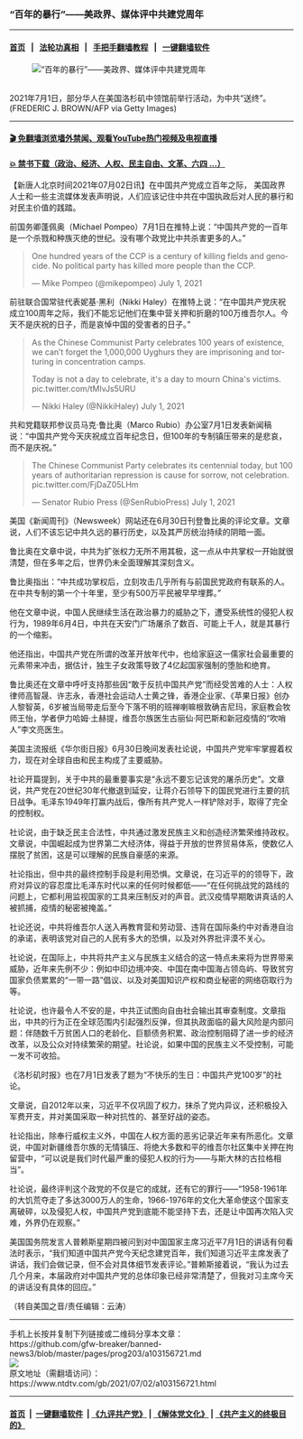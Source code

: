 ### “百年的暴行”——美政界、媒体评中共建党周年
------------------------

#### [首页](https://github.com/gfw-breaker/banned-news3/blob/master/README.md) &nbsp;&nbsp;|&nbsp;&nbsp; [法轮功真相](https://github.com/begood0513/basic/blob/master/README.md)  &nbsp;&nbsp;|&nbsp;&nbsp; [手把手翻墙教程](https://github.com/gfw-breaker/guides/wiki)  &nbsp;&nbsp;|&nbsp;&nbsp; [一键翻墙软件](https://github.com/gfw-breaker/nogfw/blob/master/README.md)  



<div><div class="featured_image">
 <figure>
  <img alt="“百年的暴行”——美政界、媒体评中共建党周年" src="https://i.ntdtv.com/assets/uploads/2021/07/GettyImages-1233762346-800x450.jpg"/>
 </figure><br/>
 <span class="caption">
  2021年7月1日，部分华人在美国洛杉矶中领馆前举行活动，为中共“送终”。(FREDERIC J. BROWN/AFP via Getty Images)
 </span>
</div>
</div><hr/>

#### [ 🎬  免翻墙浏览墙外禁闻、观看YouTube热门视频及电视直播](https://github.com/gfw-breaker/HelloWorld)

#### [ 💥  禁书下载（政治、经济、人权、民主自由、文革、六四 ...）](https://github.com/gfw-breaker/books/blob/master/README.md)

<div><div class="post_content" itemprop="articleBody">
 <p>
  【新唐人北京时间2021年07月02日讯】在中国共产党成立百年之际，
  <ok href="https://www.ntdtv.com/gb/美国政界.htm">
   美国政界
  </ok>
  人士和一些主流媒体发表声明说，人们应该记住中共在中国执政后对人民的暴行和对民主价值的践踏。
 </p>
 <p>
  前国务卿蓬佩奥（Michael Pompeo）7月1日在推特上说：“中国共产党的一百年是一个杀戮和种族灭绝的世纪。没有哪个政党比中共杀害更多的人。”
 </p>
 <blockquote class="twitter-tweet" data-dnt="true" data-width="500">
  <p dir="ltr" lang="en">
   One hundred years of the CCP is a century of killing fields and genocide. No political party has killed more people than the CCP.
  </p>
  <p>
   — Mike Pompeo (@mikepompeo)
   <ok href="https://twitter.com/mikepompeo/status/1410589013950537736?ref_src=twsrc%5Etfw">
    July 1, 2021
   </ok>
  </p>
 </blockquote>
 <p>
  <script async="" charset="utf-8" src="https://platform.twitter.com/widgets.js">
  </script>
 </p>
 <p>
  <p>
   前驻联合国常驻代表妮基·黑利（Nikki Haley）在推特上说：“在中国共产党庆祝成立100周年之际，我们不能忘记他们在集中营关押和折磨的100万维吾尔人。今天不是庆祝的日子，而是哀悼中国的受害者的日子。”
  </p>
  <blockquote class="twitter-tweet" data-dnt="true" data-width="500">
   <p dir="ltr" lang="en">
    As the Chinese Communist Party celebrates 100 years of existence, we can’t forget the 1,000,000 Uyghurs they are imprisoning and torturing in concentration camps.
   </p>
   <p>
    Today is not a day to celebrate, it's a day to mourn China's victims.
    <ok href="https://t.co/tMlvJs5URU">
     pic.twitter.com/tMlvJs5URU
    </ok>
   </p>
   <p>
    — Nikki Haley (@NikkiHaley)
    <ok href="https://twitter.com/NikkiHaley/status/1410634555145424900?ref_src=twsrc%5Etfw">
     July 1, 2021
    </ok>
   </p>
  </blockquote>
  <p>
   <script async="" charset="utf-8" src="https://platform.twitter.com/widgets.js">
   </script>
  </p>
  <p>
   <p>
    共和党籍联邦参议员马克·鲁比奥（Marco Rubio）办公室7月1日发表新闻稿说：“中国共产党今天庆祝成立百年纪念日，但100年的专制镇压带来的是悲哀，而不是庆祝。”
   </p>
   <blockquote class="twitter-tweet" data-dnt="true" data-width="500">
    <p dir="ltr" lang="en">
     The Chinese Communist Party celebrates its centennial today, but 100 years of authoritarian repression is cause for sorrow, not celebration.
     <ok href="https://t.co/FjDaZ05LHm">
      pic.twitter.com/FjDaZ05LHm
     </ok>
    </p>
    <p>
     — Senator Rubio Press (@SenRubioPress)
     <ok href="https://twitter.com/SenRubioPress/status/1410588511791685641?ref_src=twsrc%5Etfw">
      July 1, 2021
     </ok>
    </p>
   </blockquote>
   <p>
    <script async="" charset="utf-8" src="https://platform.twitter.com/widgets.js">
    </script>
   </p>
   <p>
    <p>
     美国《新闻周刊》（Newsweek）网站还在6月30日刊登鲁比奥的评论文章。文章说，人们不该忘记中共久远的暴行历史，以及其严厉统治持续的阴暗一面。
    </p>
    <p>
     鲁比奥在文章中说，中共为扩张权力无所不用其极，这一点从中共掌权一开始就很清楚，但在多年之后，世界仍未全面理解其深刻含义。
    </p>
    <p>
     鲁比奥指出：“中共成功掌权后，立刻攻击几乎所有与前国民党政府有联系的人。在中共专制的第一个十年里，至少有500万平民被早早埋葬。”
    </p>
    <p>
     他在文章中说，中国人民继续生活在政治暴力的威胁之下，遭受系统性的侵犯人权行为，1989年6月4日，中共在天安门广场屠杀了数百、可能上千人，就是其暴行的一个缩影。
    </p>
    <p>
     他还指出，中国共产党在所谓的改革开放年代中，也给家庭这一儒家社会最重要的元素带来冲击，据估计，独生子女政策导致了4亿起国家强制的堕胎和绝育。
    </p>
    <p>
     鲁比奥还在文章中呼吁支持那些因“敢于反抗中国共产党”而经受苦难的人士：人权律师高智晟、许志永，香港社会运动人士黄之锋，香港企业家、《苹果日报》创办人黎智英，6岁被当局带走后至今下落不明的班禅喇嘛根敦确吉尼玛，家庭教会牧师王怡，学者伊力哈姆·土赫提，维吾尔族医生古丽仙·阿巴斯和新冠疫情的“吹哨人”李文亮医生。
    </p>
    <p>
     美国主流报纸《华尔街日报》6月30日晚间发表社论说，中国共产党牢牢掌握着权力，现在对全球自由和民主构成了主要威胁。
    </p>
    <p>
     社论开篇提到，关于中共的最重要事实是“永远不要忘记该党的屠杀历史”。文章说，共产党在20世纪30年代撤退到延安，让蒋介石领导下的国民党进行主要的抗日战争。毛泽东1949年打赢内战后，像所有共产党人一样铲除对手，取得了完全的控制权。
    </p>
    <p>
     社论说，由于缺乏民主合法性，中共通过激发民族主义和创造经济繁荣维持政权。文章说，中国崛起成为世界第二大经济体，得益于开放的世界贸易体系，使数亿人摆脱了贫困，这是可以理解的民族自豪感的来源。
    </p>
    <p>
     社论指出，但中共的最终控制手段是利用恐惧。文章说，在习近平的的领导下，政府对异议的容忍度比毛泽东时代以来的任何时候都低——“在任何挑战党的路线的问题上，它都利用监视国家的工具来压制反对的声音。武汉疫情早期敢讲真话的人被抓捕，疫情的秘密被掩盖。”
    </p>
    <p>
     社论还说，中共将维吾尔人送入再教育营和劳动营、违背在国际条约中对香港自治的承诺，表明该党对自己的人民有多大的恐惧，以及对外界批评漠不关心。
    </p>
    <p>
     社论说，在国际上，中共将共产主义与民族主义结合的这一特点未来将为世界带来威胁，近年来先例不少：例如中印边境冲突、中国在南中国海占领岛屿、导致贫穷国家负债累累的“一带一路”倡议、以及对美国知识产权和商业秘密的网络窃取行为等。
    </p>
    <p>
     社论说，也许最令人不安的是，中共正试图向自由社会输出其审查制度。文章指出，中共的行为正在全球范围内引起强烈反弹，但其执政面临的最大风险是内部问题：伴随数千万贫困人口的老龄化、巨额债务积累、政治控制阻碍了进一步的经济改革，以及公众对持续繁荣的期望。社论说，如果中国的民族主义不受控制，可能一发不可收拾。
    </p>
    <p>
     《洛杉矶时报》也在7月1日发表了题为“不快乐的生日：中国共产党100岁”的社论。
    </p>
    <p>
     文章说，自2012年以来，习近平不仅巩固了权力，抹杀了党内异议，还积极投入军费开支，并对美国采取一种对抗性的、甚至好战的姿态。
    </p>
    <p>
     社论指出，除奉行威权主义外，中国在人权方面的恶劣记录近年来有所恶化。文章说，中国对新疆维吾尔族的无情镇压、将绝大多数和平的维吾尔社区集中关押在拘留营中，“可以说是我们时代最严重的侵犯人权的行为——与斯大林的古拉格相当”。
    </p>
    <p>
     社论说，最终评判这个政党的不仅是它的成就，还有它的罪行——“1958-1961年的大饥荒夺走了多达3000万人的生命，1966-1976年的文化大革命使这个国家支离破碎，以及侵犯人权，中国共产党到底能不能坚持下去，还是让中国再次陷入灾难，外界仍在观察。”
    </p>
    <p>
     美国国务院发言人普赖斯星期四被问到对中国国家主席习近平7月1日的讲话有何看法时表示，“我们知道中国共产党今天纪念建党百年，我们知道习近平主席发表了讲话，我们会做记录，但不会对具体细节发表评论。”普赖斯接着说，“我认为过去几个月来，本届政府对中国共产党的总体印象已经非常清楚了，但我对习主席今天的讲话没有具体的回应。”
    </p>
    <p>
     （转自美国之音/责任编辑：云涛）
    </p>
    <div class="single_ad">
    </div>
   </p>
  </p>
 </p>
</div>
</div>
<hr/>
手机上长按并复制下列链接或二维码分享本文章：<br/>
https://github.com/gfw-breaker/banned-news3/blob/master/pages/prog203/a103156721.md <br/>
<a href='https://github.com/gfw-breaker/banned-news3/blob/master/pages/prog203/a103156721.md'><img src='https://github.com/gfw-breaker/banned-news3/blob/master/pages/prog203/a103156721.md.png'/></a> <br/>
原文地址（需翻墙访问）：https://www.ntdtv.com/gb/2021/07/02/a103156721.html


------------------------
#### [首页](https://github.com/gfw-breaker/banned-news3/blob/master/README.md) &nbsp;|&nbsp; [一键翻墙软件](https://github.com/gfw-breaker/nogfw/blob/master/README.md) &nbsp;| [《九评共产党》](https://github.com/gfw-breaker/9ping.md/blob/master/README.md#九评之一评共产党是什么) | [《解体党文化》](https://github.com/gfw-breaker/jtdwh.md/blob/master/README.md) | [《共产主义的终极目的》](https://github.com/gfw-breaker/gczydzjmd.md/blob/master/README.md)


<img src='http://gfw-breaker.win/banned-news3/pages/prog203/a103156721.md' width='0px' height='0px'/>